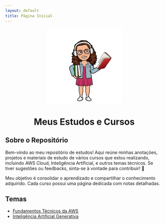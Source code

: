 ```yaml
---
layout: default
title: Página Inicial
---
```


<p align="center">
    <img src="./deby_estudar.jpeg" alt="Minha Caricatura" style="width: 240px;">
</p>

<h1 align="center">
   
Meus Estudos e Cursos

</h1>

## Sobre o Repositório

Bem-vindo ao meu repositório de estudos! Aqui reúne minhas anotações, projetos e materiais de estudo de vários cursos que estou realizando, incluindo AWS Cloud, Inteligência Artificial, e outros temas técnicos. Se tiver sugestões ou feedbacks, sinta-se à vontade para contribuir! 💖

Meu objetivo é consolidar o aprendizado e compartilhar o conhecimento adquirido. Cada curso possui uma página dedicada com notas detalhadas.

## Temas

- [Fundamentos Técnicos da AWS](fundamentos_tecnicos_aws.md)
- [Inteligência Artificial Generativa](inteligencia_artificial.md)
